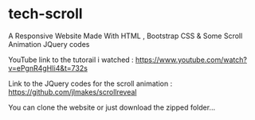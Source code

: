 # tech-scroll

A Responsive Website Made With HTML , Bootstrap CSS &amp; Some Scroll Animation JQuery codes

YouTube link to the tutorail i watched : https://www.youtube.com/watch?v=ePgnR4gHIi4&t=732s

Link to the JQuery codes for the scroll animation : https://github.com/jlmakes/scrollreveal 

You can clone the website or just download the zipped folder...
